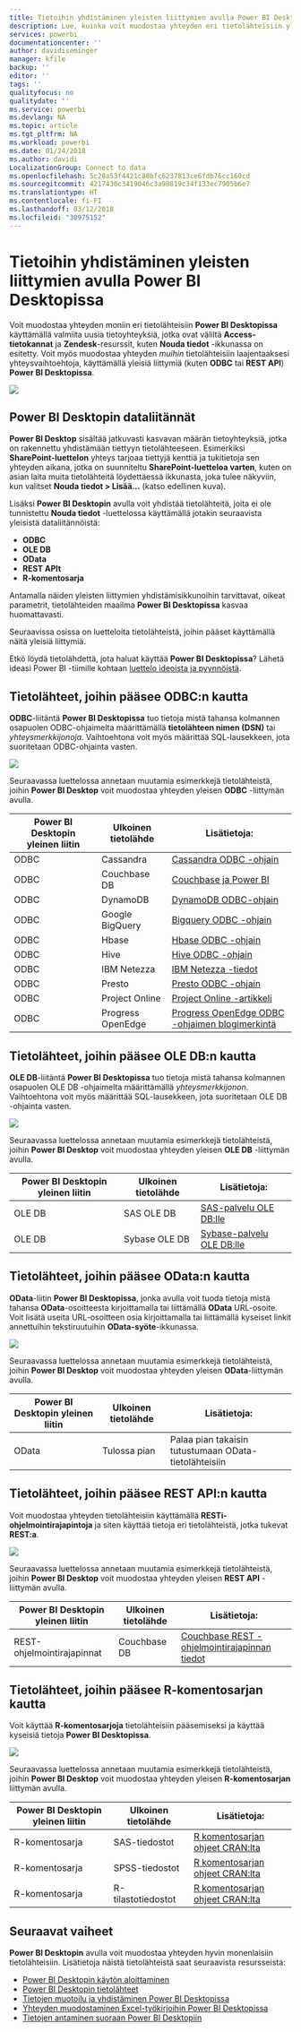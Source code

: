 ```yaml
---
title: Tietoihin yhdistäminen yleisten liittymien avulla Power BI Desktopissa
description: Lue, kuinka voit muodostaa yhteyden eri tietolähteisiin yleisten liittymien avulla Power BI Desktopissa
services: powerbi
documentationcenter: ''
author: davidiseminger
manager: kfile
backup: ''
editor: ''
tags: ''
qualityfocus: no
qualitydate: ''
ms.service: powerbi
ms.devlang: NA
ms.topic: article
ms.tgt_pltfrm: NA
ms.workload: powerbi
ms.date: 01/24/2018
ms.author: davidi
LocalizationGroup: Connect to data
ms.openlocfilehash: 5c28a53f4421c88bfc6237813ce6fdb76cc160cd
ms.sourcegitcommit: 4217430c3419046c3a90819c34f133ec7905b6e7
ms.translationtype: HT
ms.contentlocale: fi-FI
ms.lasthandoff: 03/12/2018
ms.locfileid: "30975152"
---
```

# <a name="connect-to-data-using-generic-interfaces-in-power-bi-desktop"></a>Tietoihin yhdistäminen yleisten liittymien avulla Power BI Desktopissa
Voit muodostaa yhteyden moniin eri tietolähteisiin **Power BI Desktopissa** käyttämällä valmiita uusia tietoyhteyksiä, jotka ovat väliltä **Access-tietokannat** ja **Zendesk**-resurssit, kuten **Nouda tiedot** -ikkunassa on esitetty. Voit myös muodostaa yhteyden *muihin* tietolähteisiin laajentaaksesi yhteysvaihtoehtoja, käyttämällä yleisiä liittymiä (kuten **ODBC** tai **REST API**) **Power BI Desktopissa**.

![](media/desktop-connect-using-generic-interfaces/generic-data-interfaces_1.png)

## <a name="power-bi-desktop-data-interfaces"></a>Power BI Desktopin dataliitännät
**Power BI Desktop** sisältää jatkuvasti kasvavan määrän tietoyhteyksiä, jotka on rakennettu yhdistämään tiettyyn tietolähteeseen. Esimerkiksi **SharePoint-luettelon** yhteys tarjoaa tiettyjä kenttiä ja tukitietoja sen yhteyden aikana, jotka on suunniteltu **SharePoint-luetteloa varten**, kuten on asian laita muita tietolähteitä löydettäessä ikkunasta, joka tulee näkyviin, kun valitset **Nouda tiedot > Lisää...**  (katso edellinen kuva).

Lisäksi **Power BI Desktopin** avulla voit yhdistää tietolähteitä, joita ei ole tunnistettu **Nouda tiedot** -luettelossa käyttämällä jotakin seuraavista yleisistä dataliitännöistä:

* **ODBC**
* **OLE DB**
* **OData**
* **REST APIt**
* **R-komentosarja**

Antamalla näiden yleisten liittymien yhdistämisikkunoihin tarvittavat, oikeat parametrit, tietolähteiden maailma **Power BI Desktopissa** kasvaa huomattavasti.

Seuraavissa osissa on luetteloita tietolähteistä, joihin pääset käyttämällä näitä yleisiä liittymiä.

Etkö löydä tietolähdettä, jota haluat käyttää **Power BI Desktopissa**? Lähetä ideasi Power BI -tiimille kohtaan [luettelo ideoista ja pyynnöistä](https://ideas.powerbi.com/).

## <a name="data-sources-accessible-through-odbc"></a>Tietolähteet, joihin pääsee ODBC:n kautta
**ODBC**-liitäntä **Power BI Desktopissa** tuo tietoja mistä tahansa kolmannen osapuolen ODBC-ohjaimelta määrittämällä **tietolähteen nimen (DSN)** tai  *yhteysmerkkijonoja*. Vaihtoehtona voit myös määrittää SQL-lausekkeen, jota suoritetaan ODBC-ohjainta vasten.

![](media/desktop-connect-using-generic-interfaces/generic-data-interfaces_2.png)

Seuraavassa luettelossa annetaan muutamia esimerkkejä tietolähteistä, joihin **Power BI Desktop** voit muodostaa yhteyden yleisen **ODBC** -liittymän avulla.

| Power BI Desktopin yleinen liitin | Ulkoinen tietolähde  | Lisätietoja: |
| --- | --- | --- |
| ODBC |Cassandra |[Cassandra ODBC -ohjain](http://www.simba.com/drivers/cassandra-odbc-jdbc/) |
| ODBC |Couchbase DB |[Couchbase ja Power BI](https://powerbi.microsoft.com/en-us/blog/visualizing-data-from-couchbase-server-v4-using-power-bi/) |
| ODBC |DynamoDB |[DynamoDB ODBC-ohjain](http://www.simba.com/drivers/dynamodb-odbc-jdbc/) |
| ODBC |Google BigQuery |[Bigquery ODBC -ohjain](http://www.simba.com/drivers/bigquery-odbc-jdbc/) |
| ODBC |Hbase |[Hbase ODBC -ohjain](http://www.simba.com/drivers/hbase-odbc-jdbc/) |
| ODBC |Hive |[Hive ODBC -ohjain](http://www.simba.com/drivers/hive-odbc-jdbc/) |
| ODBC |IBM Netezza |[IBM Netezza -tiedot](https://www.ibm.com/support/knowledgecenter/SSULQD_7.2.1/com.ibm.nz.datacon.doc/c_datacon_plg_overview.html) |
| ODBC |Presto |[Presto ODBC -ohjain](http://www.simba.com/drivers/presto-odbc-jdbc/) |
| ODBC |Project Online |[Project Online -artikkeli](desktop-project-online-connect-to-data.md) |
| ODBC |Progress OpenEdge |[Progress OpenEdge ODBC -ohjaimen blogimerkintä](https://na01.safelinks.protection.outlook.com/?url=https%3A%2F%2Fwww.progress.com%2Fblogs%2Fconnect-microsoft-power-bi-to-openedge-via-odbc-driver&data=02%7C01%7CMatt.Masson%40microsoft.com%7C5e63742e6c454308b58a08d4034b5923%7C72f988bf86f141af91ab2d7cd011db47%7C1%7C0%7C636137069555329811&sdata=gSu2Rq3vZ0uBVOgjaXxd8Y3uBf%2B8DidX6PG33jwAduY%3D&reserved=0) |

## <a name="data-sources-accessible-through-ole-db"></a>Tietolähteet, joihin pääsee OLE DB:n kautta
**OLE DB**-liitäntä **Power BI Desktopissa** tuo tietoja mistä tahansa kolmannen osapuolen OLE DB -ohjaimelta määrittämällä *yhteysmerkkijonon*. Vaihtoehtona voit myös määrittää SQL-lausekkeen, jota suoritetaan OLE DB -ohjainta vasten.

![](media/desktop-connect-using-generic-interfaces/generic-data-interfaces_3.png)

Seuraavassa luettelossa annetaan muutamia esimerkkejä tietolähteistä, joihin **Power BI Desktop** voit muodostaa yhteyden yleisen **OLE DB** -liittymän avulla.

| Power BI Desktopin yleinen liitin | Ulkoinen tietolähde  | Lisätietoja: |
| --- | --- | --- |
| OLE DB |SAS OLE DB |[SAS-palvelu OLE DB:lle](https://support.sas.com/downloads/package.htm?pid=648) |
| OLE DB |Sybase OLE DB |[Sybase-palvelu OLE DB:lle](http://infocenter.sybase.com/help/index.jsp?topic=/com.sybase.infocenter.dc35888.1550/doc/html/jon1256941734395.html) |

## <a name="data-sources-accessible-through-odata"></a>Tietolähteet, joihin pääsee OData:n kautta
**OData**-liitin **Power BI Desktopissa**, jonka avulla voit tuoda tietoja mistä tahansa **OData**-osoitteesta kirjoittamalla tai liittämällä **OData** URL-osoite. Voit lisätä useita URL-osoitteen osia kirjoittamalla tai liittämällä kyseiset linkit annettuihin tekstiruutuihin **OData-syöte**-ikkunassa.

![](media/desktop-connect-using-generic-interfaces/generic-data-interfaces_4.png)

Seuraavassa luettelossa annetaan muutamia esimerkkejä tietolähteistä, joihin **Power BI Desktop** voit muodostaa yhteyden yleisen **OData**-liittymän avulla.

| Power BI Desktopin yleinen liitin | Ulkoinen tietolähde  | Lisätietoja: |
| --- | --- | --- |
| OData |Tulossa pian |Palaa pian takaisin tutustumaan OData-tietolähteisiin |

## <a name="data-sources-accessible-through-rest-apis"></a>Tietolähteet, joihin pääsee REST API:n kautta
Voit muodostaa yhteyden tietolähteisiin käyttämällä **RESTi-ohjelmointirajapintoja** ja siten käyttää tietoja eri tietolähteistä, jotka tukevat **REST:a**.

![](media/desktop-connect-using-generic-interfaces/generic-data-interfaces_5.png)

Seuraavassa luettelossa annetaan muutamia esimerkkejä tietolähteistä, joihin **Power BI Desktop** voit muodostaa yhteyden yleisen **REST API** -liittymän avulla.

| Power BI Desktopin yleinen liitin | Ulkoinen tietolähde  | Lisätietoja: |
| --- | --- | --- |
| REST-ohjelmointirajapinnat |Couchbase DB |[Couchbase REST -ohjelmointirajapinnan tiedot](https://powerbi.microsoft.com/en-us/blog/visualizing-data-from-couchbase-server-v4-using-power-bi/) |

## <a name="data-sources-accessible-through-r-script"></a>Tietolähteet, joihin pääsee R-komentosarjan kautta
Voit käyttää **R-komentosarjoja** tietolähteisiin pääsemiseksi ja käyttää kyseisiä tietoja **Power BI Desktopissa**.

![](media/desktop-connect-using-generic-interfaces/r-scripts-2.png)

Seuraavassa luettelossa annetaan muutamia esimerkkejä tietolähteistä, joihin **Power BI Desktop** voit muodostaa yhteyden yleisen **R-komentosarjan** liittymän avulla.

| Power BI Desktopin yleinen liitin | Ulkoinen tietolähde  | Lisätietoja: |
| --- | --- | --- |
| R-komentosarja |SAS-tiedostot |[R komentosarjan ohjeet CRAN:lta](https://cran.r-project.org/doc/manuals/R-data.html) |
| R-komentosarja |SPSS-tiedostot |[R komentosarjan ohjeet CRAN:lta](https://cran.r-project.org/doc/manuals/R-data.html) |
| R-komentosarja |R-tilastotiedostot |[R komentosarjan ohjeet CRAN:lta](https://cran.r-project.org/doc/manuals/R-data.html) |

## <a name="next-steps"></a>Seuraavat vaiheet
**Power BI Desktopin** avulla voit muodostaa yhteyden hyvin monenlaisiin tietolähteisiin. Lisätietoja näistä tietolähteistä saat seuraavista resursseista:

* [Power BI Desktopin käytön aloittaminen](desktop-getting-started.md)
* [Power BI Desktopin tietolähteet](desktop-data-sources.md)
* [Tietojen muotoilu ja yhdistäminen Power BI Desktopissa](desktop-shape-and-combine-data.md)
* [Yhteyden muodostaminen Excel-työkirjoihin Power BI Desktopissa](desktop-connect-excel.md)   
* [Tietojen antaminen suoraan Power BI Desktopiin](desktop-enter-data-directly-into-desktop.md)   

